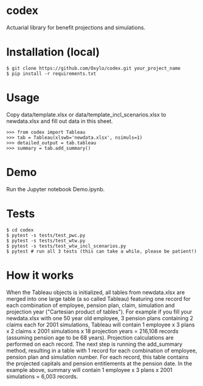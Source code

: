 # codex
Actuarial library for benefit projections and simulations.

Installation (local)
====================

    $ git clone https://github.com/Oxylo/codex.git your_project_name
    $ pip install -r requirements.txt
    
    
Usage
=====

Copy data/template.xlsx or data/template_incl_scenarios.xlsx to newdata.xlsx and fill out data in this sheet. 

    >>> from codex import Tableau
    >>> tab = Tableau(xlswb='newdata.xlsx', nsimuls=1)
    >>> detailed_output = tab.tableau
    >>> summary = tab.add_summary()


Demo
====

Run the Jupyter notebook Demo.ipynb.

Tests
=====

    $ cd codex
    $ pytest -s tests/test_pwc.py
    $ pytest -s tests/test_wtw.py
    $ pytest -s tests/test_wtw_incl_scenarios.py
    $ pytest # run all 3 tests (this can take a while, please be patient!)



How it works
============ 
When the Tableau objects is initialized, all tables from newdata.xlsx are merged into one large table (a so called Tableau) featuring one record for each combination of employee, pension plan, claim, simulation and projection year ("Cartesian product of tables"). For example if you fill your newdata.xlsx with one 50 year old employee, 3 pension plans containing 2 claims each for 2001 simulations, Tableau will contain 1 employee x 3 plans x 2 claims x 2001 simulations x 18 projection years = 216,108 records (assuming pension age to be 68 years). Projection calculations are performed on each record.
The next step is running the add_summary method, resulting in a table with 1 record for each combination of employee, pension plan and simulation number. For each record, this table contains the projected capitals and pension entitlements at the pension date. In the example above, summary will contain 1 employee x 3 plans x  2001 simulations =  6,003 records.
   


  


    
